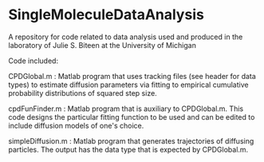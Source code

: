 # SingleMoleculeDataAnalysis
A repository for code related to data analysis used and produced in the laboratory of Julie S. Biteen at the University of Michigan

Code included:

CPDGlobal.m : Matlab program that uses tracking files (see header for data types) to estimate diffusion parameters via fitting to empirical cumulative probability distributions of squared step size.

cpdFunFinder.m : Matlab program that is auxiliary to CPDGlobal.m. This code designs the particular fitting function to be used and can be edited to include diffusion models of one's choice.

simpleDiffusion.m : Matlab program that generates trajectories of diffusing particles. The output has the data type that is expected by CPDGlobal.m.
